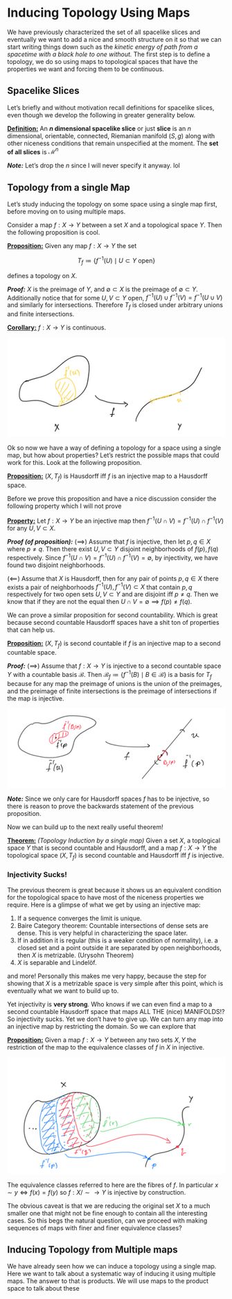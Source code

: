 # Inducing Topology Using Maps

We have previously characterized the set of all spacelike slices and eventually we want to add a nice and smooth structure on it so that we can start writing things down such as the *kinetic energy of path from a spacetime with a black hole to one without.* The first step is to define a topology, we do so using maps to topological spaces that have the properties we want and forcing them to be continuous. 



## Spacelike Slices

Let’s briefly and without motivation recall definitions for spacelike slices, even though we develop the following in greater generality below. 

**<u>Definition:</u>** An **$n$ dimensional spacelike slice** or just **slice** is an $n$ dimensional, orientable, connected, Riemanian manifold $(S,g)$ along with other niceness conditions that remain unspecified at the moment. The **set of all slices** is $\mathcal{M}^n$

***Note:*** Let’s drop the $n$ since I will never specify it anyway. lol



## Topology from a single Map

Let’s study inducing the topology on some space using a single map first, before moving on to using multiple maps. 

Consider a map $f: X\to Y$ between a set $X$ and a topological space $Y$. Then the following proposition is cool.

**<u>Proposition:</u>** Given any map $f:X\to Y$ the set

$$
T_f \coloneqq \{f^{-1}(U) \mid U\subset Y \text{ open}\}
$$

defines a topology on $X$.

***Proof:*** $X$ is the preimage of $Y$, and $\emptyset \subset X$ is the preimage of $\emptyset \subset Y$. Additionally notice that for some $U,V\subset Y$ open,  $f^{-1}(U)\cup f^{-1}(V) = f^{-1} (U\cup V)$ and similarly for intersections. Therefore $T_f$ is closed under arbitrary unions and finite intersections. 

**<u>Corollary:</u>** $f:X\to Y$ is continuous.

![image-20231127102513889](_Inducing_Topology.assets/image-20231127102513889.png)

Ok so now we have a way of defining a topology for a space using a single map, but how about properties? Let’s restrict the possible maps that could work for this. Look at the following proposition.

**<u>Proposition:</u>** $(X,T_f)$ is Hausdorff iff $f$ is an injective map to a Hausdorff space. 

Before we prove this proposition and have a nice discussion consider the following property which I will not prove

**<u>Property:</u>** Let $f:X\to Y$ be an injective map then $f^{-1}(U \cap V) = f^{-1}(U) \cap f^{-1}(V)$ for any $U,V \subset X$.

***Proof (of proposition):*** $(\implies)$ Assume that $f$ is injective, then let $p,q \in X$ where $p\neq q$. Then there exist $U,V \subset Y$ disjoint neighborhoods  of $f(p), f(q)$ respectively. Since $f^{-1}(U\cap V) = f^{-1}(U) \cap f^{-1}(V) = \emptyset$, by injectivity, we have found two disjoint neighborhoods. 

$(\impliedby)$ Assume that $X$ is Hausdorff, then for any pair of points $p,q \in X$ there exists a pair of neighborhoods $f^{-1}(U),f^{-1}(V) \subset X$ that contain $p,q$ respectively for two open sets $U,V \subset Y$ and are disjoint iff $p\neq q$. Then we know that if they are not the equal then $U\cap V = \emptyset \implies f(p) \neq f(q)$.



We can prove a similar proposition for second countability. Which is great because second countable Hausdorff spaces have a shit ton of properties that can help us.

**<u>Proposition:</u>** $(X,T_f)$ is second countable if $f$ is an injective map to a second countable space. 

***Proof:*** $(\implies)$ Assume that $f:X\to Y$ is injective to a second countable space $Y$ with a countable basis $\mathcal{B}$. Then $\mathcal{B}_f \coloneqq \{f^{-1}(B) \mid B\in \mathcal{B}\}$ is a basis for $T_f$ because for any map the preimage of unions is the union of the preimages, and the preimage of finite intersections is the preimage of intersections if the map is injective. 

![image-20231127124157010](_Inducing_Topology.assets/image-20231127124157010.png)

***Note:*** Since we only care for Hausdorff spaces $f$ has to be injective, so there is reason to prove the backwards statement of the previous proposition. 



Now we can build up to the next really useful theorem!

**<u>Theorem:</u>** *(Topology Induction by a single map)* Given a set $X$, a toplogical space $Y$ that is second countable and Hausdorff, and a map $f: X\to Y$  the topological space $(X,T_f)$ is second countable and Hausdorff iff $f$ is injective.



### Injectivity Sucks!

The previous theorem is great because it shows us an equivalent condition for the topological space to have most of the niceness properties we require. Here is a glimpse of what we get by using an injective map:

1. If a sequence converges the limit is unique.
2. Baire Category theorem: Countable intersections of dense sets are dense. This is very helpful in characterizing the space later.
3. If in addition it is regular (this is a weaker condition of normality), i.e. a closed set and a point outside it are separated by open neighborhoods, then $X$ is metrizable. (Urysohn Theorem)
4. $X$ is separable and Lindelöf. 

and more! Personally this makes me very happy, because the step for showing that $X$ is a metrizable space is very simple after this point, which is eventually what we want to build up to. 

Yet injectivity is **very strong**. Who knows if we can even find a map to a second countable Hausdorff space that maps ALL THE (nice) MANIFOLDS!? So injectivity sucks. Yet we don’t have to give up. We can turn any map into an injective map by restricting the domain. So we can explore that

**<u>Proposition:</u>** Given a map $f:X\to Y$ between any two sets $X,Y$ the restriction of the map to the equivalence classes of $f$ in $X$ in injective.

![image-20231127133426502](_Inducing_Topology.assets/image-20231127133426502.png)

The equivalence classes referred to here are the fibres of $f$. In particular $x\sim y \iff f(x) = f(y)$ so $f:X/{\sim} \to Y$ is injective by construction. 



The obvious caveat is that we are reducing the original set $X$ to a much smaller one that might not be fine enough to contain all the interesting cases. So this begs the natural question, can we proceed with making sequences of maps with finer and finer equivalence classes?



## Inducing Topology from Multiple maps

We have already seen how we can induce a topology using a single map. Here we want to talk about a systematic way of inducing it using multiple maps. The answer to that is products. We will use maps to the product space to talk about these 











